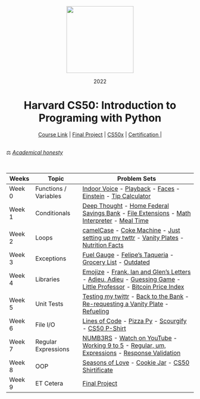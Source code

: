<div align=center>
    <img src="https://upload.wikimedia.org/wikipedia/commons/thumb/c/cc/Harvard_University_coat_of_arms.svg/800px-Harvard_University_coat_of_arms.svg.png" height=180>
    <p> 2022</p>
    <h1> Harvard CS50: Introduction to Programing with Python </h1>
</div>

<div align=center>
    <a href="https://cs50.harvard.edu/python/2022/">Course Link</a> |
    <a href="https://github.com/5ah1n/CS50_Python/tree/main/tasks/project">Final Project</a> |
    <a href="https://github.com/5ah1n/CS50x_2022">CS50x</a> |
    <a href="https://certificates.cs50.io/ade5b1c1-7b8a-4347-92d3-290652122d7d.pdf?size=letter">Certification </a> |
</div>

<br>

⚖️ [<em>Academical honesty</em>](https://cs50.harvard.edu/x/2023/honesty/)

<br>
<div align="center">

|Weeks|Topic|Problem Sets|
|-----|-----------|----|
|Week 0 | Functions / Variables|[Indoor Voice](https://github.com/5ah1n/CS50_Python/blob/main/tasks/indoor/indoor.py) - [Playback](https://github.com/5ah1n/CS50_Python/blob/main/tasks/playback/playback.py) - [Faces](https://github.com/5ah1n/CS50_Python/blob/main/tasks/faces/faces.py) - [Einstein](https://github.com/5ah1n/CS50_Python/blob/main/tasks/einstein/einstein.py) - [Tip Calculator](https://github.com/5ah1n/CS50_Python/blob/main/tasks/tip/tip.py)|
|Week 1| Conditionals |[Deep Thought](https://github.com/5ah1n/CS50_Python/blob/main/tasks/deep/deep.py) - [Home Federal Savings Bank](https://github.com/5ah1n/CS50_Python/blob/main/tasks/bank/bank.py) - [File Extensions](https://github.com/5ah1n/CS50_Python/blob/main/tasks/extensions/extensions.py) - [Math Interpreter](https://github.com/5ah1n/CS50_Python/blob/main/tasks/interpreter/interpreter.py) - [Meal Time](https://github.com/5ah1n/CS50_Python/blob/main/tasks/meal/meal.py)
|Week 2 | Loops |[camelCase](https://github.com/5ah1n/CS50_Python/blob/main/tasks/camel/camel.py) - [Coke Machine](https://github.com/5ah1n/CS50_Python/blob/main/tasks/coke/coke.py) - [ Just setting up my twttr](https://github.com/5ah1n/CS50_Python/blob/main/tasks/twttr/twttr.py) - [Vanity Plates](https://github.com/5ah1n/CS50_Python/blob/main/tasks/plates/plates.py) - [Nutrition Facts](https://github.com/5ah1n/CS50_Python/blob/main/tasks/nutrition/nutrition.py)|
|Week 3| Exceptions | [Fuel Gauge](https://github.com/5ah1n/CS50_Python/blob/main/tasks/fuel/fuel.py) - [Felipe’s Taqueria](https://github.com/5ah1n/CS50_Python/blob/main/tasks/taqueria/taqueria.py) - [Grocery List](https://github.com/5ah1n/CS50_Python/blob/main/tasks/grocery/grocery.py) - [Outdated](https://github.com/5ah1n/CS50_Python/blob/main/tasks/outdated/outdated.py)|
|Week 4 | Libraries | [Emojize](https://github.com/5ah1n/CS50_Python/blob/main/tasks/emojize/emojize.py) - [Frank, Ian and Glen’s Letters](https://github.com/5ah1n/CS50_Python/blob/main/tasks/figlet/figlet.py) - [Adieu, Adieu](https://github.com/5ah1n/CS50_Python/blob/main/tasks/adieu/adieu.py) - [Guessing Game](https://github.com/5ah1n/CS50_Python/blob/main/tasks/game/game.py) - [Little Professor](https://github.com/5ah1n/CS50_Python/blob/main/tasks/professor/professor.py) - [Bitcoin Price Index](https://github.com/5ah1n/CS50_Python/blob/main/tasks/bitcoin/bitcoin.py)
| Week 5 | Unit Tests | [Testing my twittr](https://github.com/5ah1n/CS50_Python/blob/main/tasks/twttr/twttr.py) - [Back to the Bank](https://github.com/5ah1n/CS50_Python/blob/main/tasks/bank/bank.py) - [Re-requesting a Vanity Plate](https://github.com/5ah1n/CS50_Python/blob/main/tasks/plates/plates.py) - [Refueling](https://github.com/5ah1n/CS50_Python/blob/main/tasks/fuel/fuel.py)|
|Week 6 | File I/O | [Lines of Code](https://github.com/5ah1n/CS50_Python/tree/main/tasks/lines) - [Pizza Py](https://github.com/5ah1n/CS50_Python/tree/main/tasks/pizza) - [Scourgify](https://github.com/5ah1n/CS50_Python/blob/main/tasks/scourgify/scourgify.py) - [CS50 P-Shirt](https://github.com/5ah1n/CS50_Python/blob/main/tasks/shirt/shirt.py)
|Week 7 | Regular Expressions | [NUMB3RS](https://github.com/5ah1n/CS50_Python/blob/main/tasks/numb3rs/numb3rs) - [Watch on YouTube](https://github.com/5ah1n/CS50_Python/blob/main/tasks/watch/watch.py) - [Working 9 to 5](https://github.com/5ah1n/CS50_Python/tree/main/tasks/working) - [Regular, um, Expressions](https://github.com/5ah1n/CS50_Python/tree/main/tasks/um) - [Response Validation](https://github.com/5ah1n/CS50_Python/blob/main/tasks/response/response.py)
|Week 8 | OOP | [Seasons of Love](https://github.com/5ah1n/CS50_Python/tree/main/tasks/seasons) - [Cookie Jar](https://github.com/5ah1n/CS50_Python/tree/main/tasks/jar) - [CS50 Shirtificate](https://github.com/5ah1n/CS50_Python/blob/main/tasks/shirtificate/shirtificate.py)
|Week 9 | ET Cetera | [Final Project](https://github.com/5ah1n/CS50_Python/tree/main/tasks/project)

















</div>

